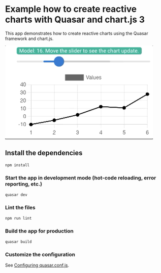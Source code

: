 # Example how to create reactive charts with Quasar and chart.js 3

This app demonstrates how to create reactive charts using the Quasar framework and chart.js.

![Reactive Chart](doc/images/reactive-chart.gif) 

## Install the dependencies
```bash
npm install
```

### Start the app in development mode (hot-code reloading, error reporting, etc.)
```bash
quasar dev
```

### Lint the files
```bash
npm run lint
```

### Build the app for production
```bash
quasar build
```

### Customize the configuration
See [Configuring quasar.conf.js](https://quasar.dev/quasar-cli/quasar-conf-js).
